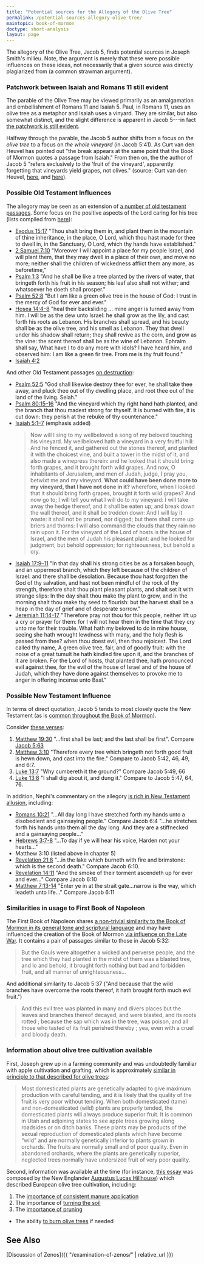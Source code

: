 ```yaml
---
title: "Potential sources for the Allegory of the Olive Tree"
permalink: /potential-sources-allegory-olive-tree/
maintopic: book-of-mormon
doctype: short-analysis
layout: page
---
```


The allegory of the Olive Tree, Jacob 5, finds potential sources in Joseph Smith's milieu.  Note, the argument is merely that these were possible influences on these ideas, not necessarily that a given source was directly plagiarized from (a common strawman argument).

### Patchwork between Isaiah and Romans 11 still evident

The parable of the Olive Tree may be viewed primarily as an amalgamation and embellishment of Romans 11 and Isaiah 5.  Paul, in Romans 11, uses an olive tree as a metaphor and Isaiah uses a vinyard.  They are similar, but also somewhat distinct, and the slight difference is apparent in Jacob 5---in fact [the patchwork is still evident](https://exploringmormonism.com/jacob-5-why-vinyards-and-olives/).

Halfway through the parable, the Jacob 5 author shifts from a focus on *the olive tree* to a focus on *the whole vineyard* (in Jacob 5:41).  As Curt van den Heuvel has pointed out "the break appears at the same point that the Book of Mormon quotes a passage from Isaiah."  From then on, the the author of Jacob 5 "refers exclusively to the 'fruit of the vineyard', apparently forgetting that vineyards yield grapes, not olives." (source: Curt van den Heuvel, [here](http://mormonthink.com/book-of-mormon-problems.htm#Bible), and [here](https://exploringmormonism.com/jacob-5-why-vinyards-and-olives/)).

### Possible Old Testament Influences

The allegory may be seen as an extension of [a number of old testament passages](https://publications.mi.byu.edu/fullscreen/?pub=1140&index=15).  Some focus on the positive aspects of the Lord caring for his tree (lists compiled from [here](https://knowhy.bookofmormoncentral.org/content/is-anything-known-of-the-prophet-zenos-outside-of-the-book-of-mormon)):

* [Exodus 15:17](https://www.biblegateway.com/passage/?search=Exodus+15%3A17&version=KJV) "Thou shalt bring them in, and plant them in the mountain of thine inheritance, in the place, O Lord, which thou hast made for thee to dwell in, in the Sanctuary, O Lord, which thy hands have established."
* [2 Samuel 7:10](https://www.biblegateway.com/passage/?search=2+Samuel+7%3A10&version=KJV) "Moreover I will appoint a place for my people Israel, and will plant them, that they may dwell in a place of their own, and move no more; neither shall the children of wickedness afflict them any more, as beforetime,"
* [Psalm 1:3](https://www.biblegateway.com/passage/?search=psalms+1%3A3&version=KJV) "And he shall be like a tree planted by the rivers of water, that bringeth forth his fruit in his season; his leaf also shall not wither; and whatsoever he doeth shall prosper."
* [Psalm 52:8](https://www.biblegateway.com/passage/?search=psalms+52%3A8&version=KJV) "But I am like a green olive tree in the house of God: I trust in the mercy of God for ever and ever."
* [Hosea 14:4–8]() "heal their backsliding ... mine anger is turned away from him. I will be as the dew unto Israel: he shall grow as the lily, and cast forth his roots as Lebanon.  His branches shall spread, and his beauty shall be as the olive tree, and his smell as Lebanon.  They that dwell under his shadow shall return; they shall revive as the corn, and grow as the vine: the scent thereof shall be as the wine of Lebanon.  Ephraim shall say, What have I to do any more with idols? I have heard him, and observed him: I am like a green fir tree. From me is thy fruit found."
* [Isaiah 4:2](https://www.biblegateway.com/passage/?search=isaiah+4%3A2&version=KJV) 

And other Old Testament passages [on destruction](https://publications.mi.byu.edu/fullscreen/?pub=1140&index=15):

* [Psalm 52:5](https://www.biblegateway.com/passage/?search=psalm+52%3A5&version=KJV) "God shall likewise destroy thee for ever, he shall take thee away, and pluck thee out of thy dwelling place, and root thee out of the land of the living. Selah."
* [Psalm 80:15–16](https://www.biblegateway.com/passage/?search=psalm+80%3A15-16&version=KJV) "And the vineyard which thy right hand hath planted, and the branch that thou madest strong for thyself.  It is burned with fire, it is cut down: they perish at the rebuke of thy countenance." 
* [Isaiah 5:1–7](https://www.biblegateway.com/passage/?search=isaiah+5%3A1-7&version=KJV) (emphasis added)
    > Now will I sing to my wellbeloved a song of my beloved touching his vineyard. My wellbeloved hath a vineyard in a very fruitful hill: And he fenced it, and gathered out the stones thereof, and planted it with the choicest vine, and built a tower in the midst of it, and also made a winepress therein: and he looked that it should bring forth grapes, and it brought forth wild grapes.  And now, O inhabitants of Jerusalem, and men of Judah, judge, I pray you, betwixt me and my vineyard.  **What could have been done more to my vineyard, that I have not done in it?** wherefore, when I looked that it should bring forth grapes, brought it forth wild grapes?  And now go to; I will tell you what I will do to my vineyard: I will take away the hedge thereof, and it shall be eaten up; and break down the wall thereof, and it shall be trodden down: And I will lay it waste: it shall not be pruned, nor digged; but there shall come up briers and thorns: I will also command the clouds that they rain no rain upon it.  For the vineyard of the Lord of hosts is the house of Israel, and the men of Judah his pleasant plant: and he looked for judgment, but behold oppression; for righteousness, but behold a cry.
* [Isaiah 17:9–11](https://www.biblegateway.com/passage/?search=isaiah+17%3A9-11&version=KJV) "In that day shall his strong cities be as a forsaken bough, and an uppermost branch, which they left because of the children of Israel: and there shall be desolation. Because thou hast forgotten the God of thy salvation, and hast not been mindful of the rock of thy strength, therefore shalt thou plant pleasant plants, and shalt set it with strange slips: In the day shalt thou make thy plant to grow, and in the morning shalt thou make thy seed to flourish: but the harvest shall be a heap in the day of grief and of desperate sorrow."
* [Jeremiah 11:14–17](https://www.biblegateway.com/passage/?search=jeremiah+11%3A14-17&version=KJV) "Therefore pray not thou for this people, neither lift up a cry or prayer for them: for I will not hear them in the time that they cry unto me for their trouble. What hath my beloved to do in mine house, seeing she hath wrought lewdness with many, and the holy flesh is passed from thee? when thou doest evil, then thou rejoicest. The Lord called thy name, A green olive tree, fair, and of goodly fruit: with the noise of a great tumult he hath kindled fire upon it, and the branches of it are broken. For the Lord of hosts, that planted thee, hath pronounced evil against thee, for the evil of the house of Israel and of the house of Judah, which they have done against themselves to provoke me to anger in offering incense unto Baal."

### Possible New Testament Influence

In terms of direct quotation, Jacob 5 tends to most closely quote the New Testament (as is [common throughout the Book of Mormon](https://faenrandir.github.io/a_careful_examination/nt-in-bom-lhales-interview-frederick/)).

Consider [these verses](https://www.bookofmormonorigins.com/content/jacob/chapter_05.html):

1. [Matthew 19:30](https://www.biblegateway.com/passage/?search=Matthew+19%3A30&version=KJV) "...first shall be last; and the last shall be first". Compare [Jacob 5:63](https://www.lds.org/languages/eng/content/scriptures/bofm/jacob/5.63)
1. [Matthew 3:10](https://www.biblegateway.com/passage/?search=Matthew+3%3A10&version=KJV) "Therefore every tree which bringeth not forth good fruit is hewn down, and cast into the fire." Compare to Jacob 5:42, 46, 49, and 6:7.
1. [Luke 13:7](https://www.biblegateway.com/passage/?search=Luke+13%3A7&version=KJV) "Why cumbereth it the ground?" Compare Jacob 5:49, 66
1. [Luke 13:8](https://www.biblegateway.com/passage/?search=Luke+13%3A8&version=KJV) "I shall dig about it, and dung it." Compare to Jacob 5:47, 64, 76.

In addition, Nephi's commentary on the allegory [is rich in New Testament allusion](https://www.bookofmormonorigins.com/content/jacob/chapter_06.html), including:

* [Romans 10:21](https://www.biblegateway.com/passage/?search=Romans+10%3A21&version=KJV) "…All day long I have stretched forth my hands unto a disobedient and gainsaying people." Compare Jacob 6:4 "...he stretches forth his hands unto them all the day long. And they are a stiffnecked and a gainsaying people..."
* [Hebrews 3:7-8](https://www.biblegateway.com/passage/?search=Hebrews+3%3A7-8&version=KJV) "…To day if ye will hear his voice, Harden not your hearts…"
* Matthew 3:10 (listed above in chapter 5)
* [Revelation 21:8](https://www.biblegateway.com/passage/?search=Revelation+21%3A8&version=KJV) "...in the lake which burneth with fire and brimstone: which is the second death." Compare Jacob 6:10.
* [Revelation 14:11](https://www.biblegateway.com/passage/?search=Revelation+14%3A11&version=KJV) "And the smoke of their torment ascendeth up for ever and ever…" Compare Jacob 6:10
* [Matthew 7:13-14](https://www.biblegateway.com/passage/?search=matthew+7%3A13-14&version=KJV) "Enter ye in at the strait gate...narrow is the way, which leadeth unto life…" Compare Jacob 6:11

### Similarities in usage to First Book of Napoleon

The First Book of Napoleon shares [a non-trivial similarity to the Book of Mormon in its general tone and scriptural language](https://archive.org/stream/firstbooknapole00gruagoog#page/n17) and may have influenced the creation of the Book of Mormon [via influence on the Late War](http://www.withoutend.org/literary-influences/).  It contains a pair of passages similar to those in Jacob 5:32:

> But the Gauls were altogether a wicked and perverse people, and the tree which they had planted in the midst of them was a blasted tree, and lo and behold, it brought forth nothing but bad and forbidden fruit, and all manner of unrighteousness…

And additional similarity to Jacob 5:37 ("And because that the wild branches have overcome the roots thereof, it hath brought forth much evil fruit.")

> And this evil tree was planted in many and divers places but the leaves and branches thereof decayed, and were blasted, and its roots rotted ; because the sap which was in the tree, was poison, and all those who tasted of its fruit perished thereby ; yea, even with a cruel and bloody death.

### Information about olive tree cultivation available

First, Joseph grew up in a farming community and was undoubtedly familiar with apple cultivation and grafting, which is approximately [similar in principle to that described for olive trees](https://rsc.byu.edu/archived/book-mormon-jacob-through-words-mormon-learn-joy/botanical-comparisons-allegory-olive-tree):

> Most domesticated plants are genetically adapted to give maximum production with careful tending, and it is likely that the quality of the fruit is very poor without tending. When both domesticated (tame) and non-domesticated (wild) plants are properly tended, the domesticated plants will always produce superior fruit. It is common in Utah and adjoining states to see apple trees growing along roadsides or on ditch banks. These plants may be products of the sexual reproduction of domesticated plants which have become “wild” and are normally genetically inferior to plants grown in orchards. The fruits are normally small and of poor quality. Even in abandoned orchards, where the plants are genetically superior, neglected trees normally have undersized fruit of very poor quality.

Second, information was available at the time (for instance, [this essay](https://books.google.com/books?id=txoLAAAAIAAJ&source=gbs_navlinks_s) was composed by the New Englander [Augustus Lucas Hillhouse](https://hymnary.org/person/Hillhouse_AL)) which described European olive tree cultivation, including:

1. The [importance of consistent manure application](https://books.google.com/books?id=txoLAAAAIAAJ&printsec=frontcover&source=gbs_ge_summary_r&cad=0#v=onepage&q=manure&f=false)
2. The importance of [turning the soil](https://books.google.com/books?id=txoLAAAAIAAJ&pg=PA1&dq=%22olive+tree%22&hl=en&sa=X&ved=0ahUKEwi6z4be3q7dAhWRyVMKHa6FBmsQ6AEIMzAC#v=onepage&q=%22turn%20the%20soil%22&f=false)
3. The [importance of pruning](https://books.google.com/books?id=txoLAAAAIAAJ&pg=PA1&dq=%22olive+tree%22&hl=en&sa=X&ved=0ahUKEwi6z4be3q7dAhWRyVMKHa6FBmsQ6AEIMzAC#v=snippet&q=pruning&f=false)
* The ability [to burn olive trees](https://books.google.com/books?id=txoLAAAAIAAJ&printsec=frontcover&source=gbs_ge_summary_r&cad=0#v=onepage&q=%22burns%20as%20well%20before%20as%20after%20it%20is%20dried%22&f=false) if needed

## See Also

[Discussion of Zenos]({{ "/examination-of-zenos/" | relative_url }})
